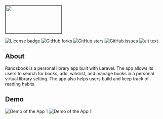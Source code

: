 <html>
<img src="https://github.com/rezaSaker/RandsBook-2/blob/master/github/randsbook_logo.png" width=180 height=90 style="border: 2px solid dimgray"/>
</html>

![License badge](https://img.shields.io/github/license/rezaSaker/RandsBook-2?logo=MIT) [![GitHub forks](https://img.shields.io/github/forks/rezaSaker/RandsBook-2)](https://github.com/rezaSaker/RandsBook-2/network) [![GitHub stars](https://img.shields.io/github/stars/rezaSaker/RandsBook-2)](https://github.com/rezaSaker/RandsBook-2/stargazers) [![GitHub issues](https://img.shields.io/github/issues/rezaSaker/RandsBook-2)](https://github.com/rezaSaker/RandsBook-2/issues) ![alt text](https://img.shields.io/badge/Version-1.1.1.5-green.svg)

## About
Randsbook is a personal library app built with Laravel. The app allows its users to search for books, add, wihslist, and manage books in a personal virtual library setting. The app also helps users build and keep track of reading habits. 

## Demo
![Demo of the App 1](Randsbook-2/Github/randsbook_demo1.gif)
![Demo of the App 1](Randsbook-2/Github/randsbook_demo2.gif)
